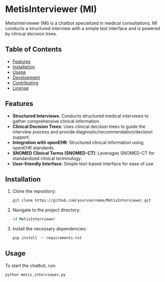 # MetisInterviewer (MI)

MetisInterviewer (MI) is a chatbot specialized in medical consultations. MI conducts a structured interview with a simple text interface and is powered by clinical decision trees.

## Table of Contents

- [Features](#features)
- [Installation](#installation)
- [Usage](#usage)
- [Development](#development)
- [Contributing](#contributing)
- [License](#license)

## Features

- **Structured Interviews**: Conducts structured medical interviews to gather comprehensive clinical information.
- **Clinical Decision Trees**: Uses clinical decision trees to guide the interview process and provide diagnostic/recommendation/decision support.
- **Integration with openEHR**: Structured clinical information using openEHR standards.
- **SNOMED Clinical Terms (SNOMED-CT)**: Leverages SNOMED-CT for standardized clinical terminology.
- **User-friendly Interface**: Simple text-based interface for ease of use.

## Installation

1. Clone the repository:
    ```sh
    git clone https://github.com/yourusername/MetisInterviewer.git
    ```
2. Navigate to the project directory:
    ```sh
    cd MetisInterviewer
    ```
3. Install the necessary dependencies:
    ```sh
    pip install -r requirements.txt
    ```

## Usage

To start the chatbot, run:
```sh
python metis_interviewer.py
